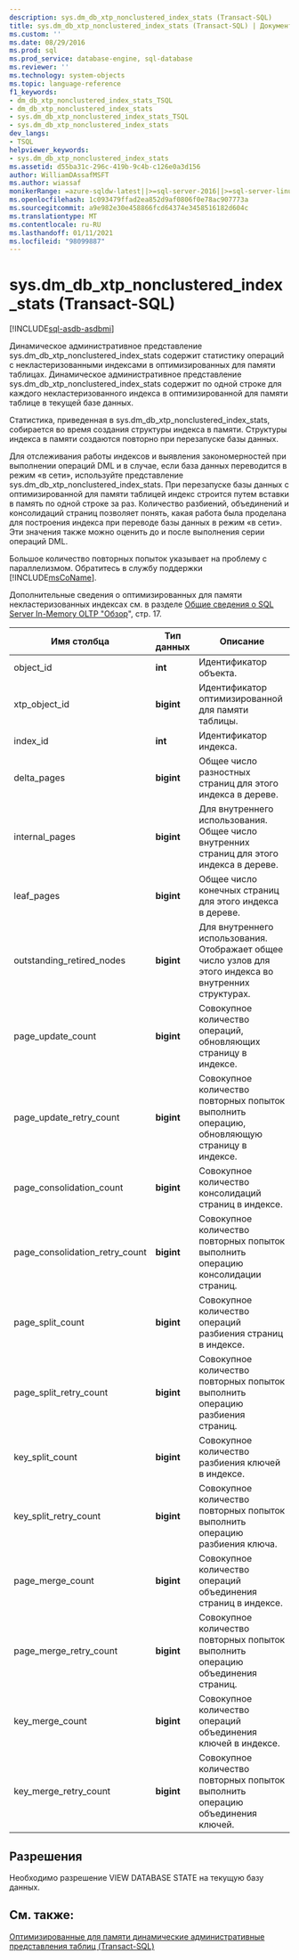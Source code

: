 ```yaml
---
description: sys.dm_db_xtp_nonclustered_index_stats (Transact-SQL)
title: sys.dm_db_xtp_nonclustered_index_stats (Transact-SQL) | Документация Майкрософт
ms.custom: ''
ms.date: 08/29/2016
ms.prod: sql
ms.prod_service: database-engine, sql-database
ms.reviewer: ''
ms.technology: system-objects
ms.topic: language-reference
f1_keywords:
- dm_db_xtp_nonclustered_index_stats_TSQL
- dm_db_xtp_nonclustered_index_stats
- sys.dm_db_xtp_nonclustered_index_stats_TSQL
- sys.dm_db_xtp_nonclustered_index_stats
dev_langs:
- TSQL
helpviewer_keywords:
- sys.dm_db_xtp_nonclustered_index_stats
ms.assetid: d55ba31c-296c-419b-9c4b-c126e0a3d156
author: WilliamDAssafMSFT
ms.author: wiassaf
monikerRange: =azure-sqldw-latest||>=sql-server-2016||>=sql-server-linux-2017||=azuresqldb-mi-current
ms.openlocfilehash: 1c093479ffad2ea852d9af0806f0e78ac907773a
ms.sourcegitcommit: a9e982e30e458866fcd64374e3458516182d604c
ms.translationtype: MT
ms.contentlocale: ru-RU
ms.lasthandoff: 01/11/2021
ms.locfileid: "98099887"
---
```

# <a name="sysdm_db_xtp_nonclustered_index_stats-transact-sql"></a>sys.dm_db_xtp_nonclustered_index_stats (Transact-SQL)
[!INCLUDE[sql-asdb-asdbmi](../../includes/applies-to-version/sql-asdb-asdbmi.md)]

  Динамическое административное представление sys.dm_db_xtp_nonclustered_index_stats содержит статистику операций с некластеризованными индексами в оптимизированных для памяти таблицах. Динамическое административное представление sys.dm_db_xtp_nonclustered_index_stats содержит по одной строке для каждого некластеризованного индекса в оптимизированной для памяти таблице в текущей базе данных.  
  
 Статистика, приведенная в sys.dm_db_xtp_nonclustered_index_stats, собирается во время создания структуры индекса в памяти. Структуры индекса в памяти создаются повторно при перезапуске базы данных.  
  
 Для отслеживания работы индексов и выявления закономерностей при выполнении операций DML и в случае, если база данных переводится в режим «в сети», используйте представление sys.dm_db_xtp_nonclustered_index_stats. При перезапуске базы данных с оптимизированной для памяти таблицей индекс строится путем вставки в память по одной строке за раз. Количество разбиений, объединений и консолидаций страниц позволяет понять, какая работа была проделана для построения индекса при переводе базы данных в режим «в сети». Эти значения также можно оценить до и после выполнения серии операций DML.  
  
 Большое количество повторных попыток указывает на проблему с параллелизмом. Обратитесь в службу поддержки [!INCLUDE[msCoName](../../includes/msconame-md.md)].  
  
 Дополнительные сведения о оптимизированных для памяти некластеризованных индексах см. в разделе [Общие сведения о SQL Server In-Memory OLTP "Обзор](https://t.co/T6zToWc6y6)", стр. 17.  
  
|Имя столбца|Тип данных|Описание|  
|-----------------|---------------|-----------------|  
|object_id|**int**|Идентификатор объекта.|  
|xtp_object_id|**bigint**|Идентификатор оптимизированной для памяти таблицы.|  
|index_id|**int**|Идентификатор индекса.|  
|delta_pages|**bigint**|Общее число разностных страниц для этого индекса в дереве.|  
|internal_pages|**bigint**|Для внутреннего использования. Общее число внутренних страниц для этого индекса в дереве.|  
|leaf_pages|**bigint**|Общее число конечных страниц для этого индекса в дереве.|  
|outstanding_retired_nodes|**bigint**|Для внутреннего использования. Отображает общее число узлов для этого индекса во внутренних структурах.|  
|page_update_count|**bigint**|Совокупное количество операций, обновляющих страницу в индексе.|  
|page_update_retry_count|**bigint**|Совокупное количество повторных попыток выполнить операцию, обновляющую страницу в индексе.|  
|page_consolidation_count|**bigint**|Совокупное количество консолидаций страниц в индексе.|  
|page_consolidation_retry_count|**bigint**|Совокупное количество повторных попыток выполнить операцию консолидации страниц.|  
|page_split_count|**bigint**|Совокупное количество операций разбиения страниц в индексе.|  
|page_split_retry_count|**bigint**|Совокупное количество повторных попыток выполнить операцию разбиения страниц.|  
|key_split_count|**bigint**|Совокупное количество разбиения ключей в индексе.|  
|key_split_retry_count|**bigint**|Совокупное количество повторных попыток выполнить операцию разбиения ключа.|  
|page_merge_count|**bigint**|Совокупное количество операций объединения страниц в индексе.|  
|page_merge_retry_count|**bigint**|Совокупное количество повторных попыток выполнить операцию объединения страниц.|  
|key_merge_count|**bigint**|Совокупное количество операций объединения ключей в индексе.|  
|key_merge_retry_count|**bigint**|Совокупное количество повторных попыток выполнить операцию объединения ключей.|  
  
## <a name="permissions"></a>Разрешения  
 Необходимо разрешение VIEW DATABASE STATE на текущую базу данных.  
  
## <a name="see-also"></a>См. также:  
 [Оптимизированные для памяти динамические административные представления таблиц &#40;Transact-SQL&#41;](../../relational-databases/system-dynamic-management-views/memory-optimized-table-dynamic-management-views-transact-sql.md)  
  
  

